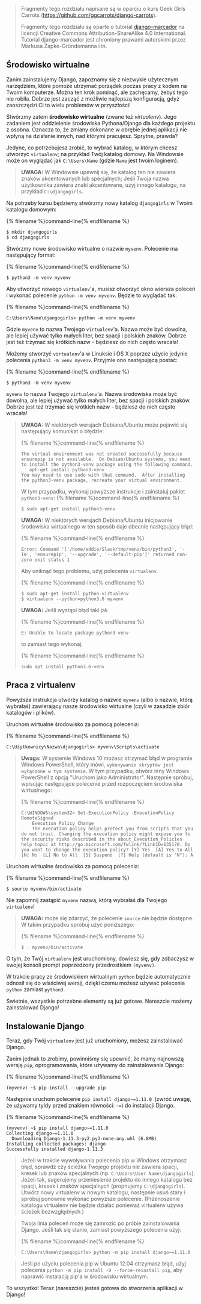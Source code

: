 > Fragmenty tego rozdziału napisane są w oparciu o kurs Geek Girls Carrots (https://github.com/ggcarrots/django-carrots).
> 
> Fragmenty tego rozdziału są oparte o tutorial [django-marcador](http://django-marcador.keimlink.de/) na licencji Creative Commons Attribution-ShareAlike 4.0 International. Tutorial django-marcador jest chroniony prawami autorskimi przez Markusa Zapke-Gründemanna i in.

## Środowisko wirtualne

Zanim zainstalujemy Django, zapoznamy się z niezwykle użytecznym narzędziem, które pomoże utrzymać porządek poczas pracy z kodem na Twoim komputerze. Można ten krok pominąć, ale zachęcamy, żebyś tego nie robiła. Dobrze jest zacząć z możliwie najlepszą konfiguracją, gdyż zaoszczędzi Ci to wielu problemów w przyszłości!

Stwórzmy zatem **środowisko wirtualne** (zwane też *virtualenv*). Jego zadaniem jest oddzielenie środowiska Pythona/Django dla każdego projektu z osobna. Oznacza to, że zmiany dokonane w obrębie jednej aplikacji nie wpłyną na działanie innych, nad którymi pracujesz. Sprytne, prawda?

Jedyne, co potrzebujesz zrobić, to wybrać katalog, w którym chcesz utworzyć `virtualenv`; na przykład Twój katalog domowy. Na Windowsie może on wyglądać jak `C:\Users\Name` (gdzie `Name` jest twoim loginem).

> **UWAGA:** W Windowsie upewnij się, że katalog ten nie zawiera znaków akcentowanych lub specjalnych; Jeśli Twoja nazwa użytkownika zawiera znaki akcentowane, użyj innego katalogu, na przykład `C:\djangogirls`.

Na potrzeby kursu będziemy stwórzmy nowy katalog `djangogirls` w Twoim katalogu domowym:

{% filename %}command-line{% endfilename %}

    $ mkdir djangogirls
    $ cd djangogirls
    

Stwórzmy nowe środowisko wirtualne o nazwie `myvenv`. Polecenie ma następujący format:

{% filename %}command-line{% endfilename %}

    $ python3 -m venv myvenv
    

<!--sec data-title="Virtual environment: Windows" data-id="virtualenv_installation_windows"
data-collapse=true ces-->

Aby utworzyć nowego `virtualenv`'a, musisz otworzyć okno wiersza poleceń i wykonać polecenie `python -m venv myvenv`. Będzie to wyglądać tak:

{% filename %}command-line{% endfilename %}

    C:\Users\Name\djangogirls> python -m venv myvenv
    

Gdzie `myvenv` to nazwa Twojego `virtualenv`'a. Nazwa może być dowolna, ale lepiej używać tylko małych liter, bez spacji i polskich znaków. Dobrze jest też trzymać się krótkich nazw - będziesz do nich często wracała!

<!--endsec-->

<!--sec data-title="Virtual environment: Linux and OS X" data-id="virtualenv_installation_linuxosx"
data-collapse=true ces-->

Możemy stworzyć `virtualenv`'a w Linuksie i OS X poprzez użycie jedynie polecenia `python3 -m venv myvenv`. Przyjmie ono następującą postać:

{% filename %}command-line{% endfilename %}

    $ python3 -m venv myvenv
    

`myvenv` to nazwa Twojego `virtualenv`'a. Nazwa środowiska może być dowolna, ale lepiej używać tylko małych liter, bez spacji i polskich znaków. Dobrze jest też trzymać się krótkich nazw - będziesz do nich często wracała!

> **UWAGA:** W niektórych wersjach Debiana/Ubuntu może pojawić się następujący komunikat o błędzie:
> 
> {% filename %}command-line{% endfilename %}
> 
>     The virtual environment was not created successfully because ensurepip is not available.  On Debian/Ubuntu systems, you need to install the python3-venv package using the following command.
>        apt-get install python3-venv
>     You may need to use sudo with that command.  After installing the python3-venv package, recreate your virtual environment.
>     
> 
> W tym przypadku, wykonaj powyższe instrukcje i zainstaluj pakiet `python3-venv`: {% filename %}command-line{% endfilename %}
> 
>     $ sudo apt-get install python3-venv
>     
> 
> **UWAGA:** W niektórych wersjach Debiana/Ubuntu inicjowanie środowiska wirtualnego w ten sposób daje obecnie następujący błąd:
> 
> {% filename %}command-line{% endfilename %}
> 
>     Error: Command '['/home/eddie/Slask/tmp/venv/bin/python3', '-Im', 'ensurepip', '--upgrade', '--default-pip']' returned non-zero exit status 1
>     
> 
> Aby uniknąć tego problemu, użyj polecenia `virtualenv`.
> 
> {% filename %}command-line{% endfilename %}
> 
>     $ sudo apt-get install python-virtualenv
>     $ virtualenv --python=python3.6 myvenv
>     
> 
> **UWAGA:** Jeśli wystąpi błąd taki jak
> 
> {% filename %}command-line{% endfilename %}
> 
>     E: Unable to locate package python3-venv
>     
> 
> to zamiast tego wykonaj:
> 
> {% filename %}command-line{% endfilename %}
> 
>     sudo apt install python3.6-venv
>     

<!--endsec-->

## Praca z virtualenv

Powyższa instrukcja utworzy katalog o nazwie `myvenv` (albo o nazwie, którą wybrałaś) zawierający nasze środowisko wirtualne (czyli w zasadzie zbiór katalogów i plików).

<!--sec data-title="Working with virtualenv: Windows" data-id="virtualenv_windows"
data-collapse=true ces-->

Uruchom wirtualne środowisko za pomocą polecenia:

{% filename %}command-line{% endfilename %}

    C:\Użytkownicy\Nazwa\djangogirls> myvenv\Scripts\activate
    

> **Uwaga:** W systemie Windows 10 możesz otrzymać błąd w programie Windows PowerShell, który mówi, `wykonywanie skryptów jest wyłączone w tym systemie`. W tym przypadku, otwórz inny Windows PowerShell z opcją "Uruchom jako Administrator". Następnie spróbuj, wpisując następujące polecenie przed rozpoczęciem środowiska wirtualnego:
> 
> {% filename %}command-line{% endfilename %}
> 
>     C:\WINDOWS\system32> Set-ExecutionPolicy -ExecutionPolicy RemoteSigned
>         Execution Policy Change
>         The execution policy helps protect you from scripts that you do not trust. Changing the execution policy might expose you to the security risks described in the about_Execution_Policies help topic at http://go.microsoft.com/fwlink/?LinkID=135170. Do you want to change the execution policy? [Y] Yes  [A] Yes to All  [N] No  [L] No to All  [S] Suspend  [?] Help (default is "N"): A
>     

<!--endsec-->

<!--sec data-title="Working with virtualenv: Linux and OS X" data-id="virtualenv_linuxosx"
data-collapse=true ces-->

Uruchom wirtualne środowisko za pomocą polecenia:

{% filename %}command-line{% endfilename %}

    $ source myvenv/bin/activate
    

Nie zapomnij zastąpić `myvenv` nazwą, którą wybrałaś dla Twojego `virtualenv`!

> **UWAGA:** może się zdarzyć, że polecenie `source` nie będzie dostępne. W takim przypadku spróbuj użyć poniższego:
> 
> {% filename %}command-line{% endfilename %}
> 
>     $ . myvenv/bin/activate
>     

<!--endsec-->

O tym, że Twój `virtualenv` jest uruchomiony, dowiesz się, gdy zobaczysz w swojej konsoli prompt poprzedzony przedrostkiem `(myvenv)`.

W trakcie pracy ze środowiskiem wirtualnym `python` będzie automatycznie odnosił się do właściwej wersji, dzięki czemu możesz używać polecenia `python` zamiast `python3`.

Świetnie, wszystkie potrzebne elementy są już gotowe. Nareszcie możemy zainstalować Django!

## Instalowanie Django

Teraz, gdy Twój `virtualenv` jest już uruchomiony, możesz zainstalować Django.

Zanim jednak to zrobimy, powinniśmy się upewnić, że mamy najnowszą wersję `pip`, oprogramowania, które używamy do zainstalowania Django:

{% filename %}command-line{% endfilename %}

    (myvenv) ~$ pip install --upgrade pip
    

Następnie uruchom polecenie `pip install django~=1.11.0 `(zwróć uwagę, że używamy tyldy przed znakiem równości: `~=`) do instalacji Django.

{% filename %}command-line{% endfilename %}

    (myvenv) ~$ pip install django~=1.11.0
    Collecting django~=1.11.0
      Downloading Django-1.11.3-py2.py3-none-any.whl (6.8MB)
    Installing collected packages: django
    Successfully installed django-1.11.3
    

<!--sec data-title="Installing Django: Windows" data-id="django_err_windows"
data-collapse=true ces-->

> Jeżeli w trakcie wywoływania polecenia pip w Windows otrzymasz błąd, sprawdź czy ścieżka Twojego projektu nie zawiera spacji, kresek lub znaków specjalnych (np. `C:\Users\User Name\djangogirls`). Jeżeli tak, sugerujemy przeniesienie projektu do innego katalogu bez spacji, kresek i znaków specjalnych (propnujemy `C:\djangogirls`). Utwórz nowy virtualenv w nowym katalogu, następnie usuń stary i spróbuj ponownie wykonać powyższe polecenie. (Przenoszenie katalogu virtualenv nie będzie działać ponieważ virtualenv używa ścieżek bezwzględnych.)

<!--endsec-->

<!--sec data-title="Installing Django: Windows 8 and Windows 10" data-id="django_err_windows8and10"
data-collapse=true ces-->

> Twoja linia poleceń może się zamrozić po próbie zainstalowania Django. Jeśli tak się stanie, zamiast powyższego polecenia użyj:
> 
> {% filename %}command-line{% endfilename %}
> 
>     C:\Users\Name\djangogirls> python -m pip install django~=1.11.0
>     

<!--endsec-->

<!--sec data-title="Installing Django: Linux" data-id="django_err_linux"
data-collapse=true ces-->

> Jeśli po użyciu polecenia pip w Ubuntu 12.04 otrzymasz błąd, użyj polecenia `python -m pip install -U --force-reinstall pip`, aby naprawić instalacją pip'a w środowisku wirtualnym.

<!--endsec-->

To wszystko! Teraz (nareszcie) jesteś gotowa do stworzenia aplikacji w Django!